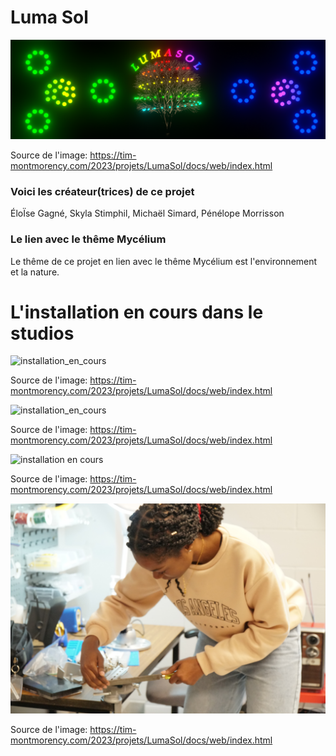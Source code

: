 # Luma Sol
![banniere_page_projet](https://github.com/MeganeRanger/H23_V13_inspirations_RANGER/blob/main/Mycelium/Luma_Sol/media/banniere_page_luma_sol_jpg.png)

Source de l'image: https://tim-montmorency.com/2023/projets/LumaSol/docs/web/index.html

### Voici les créateur(trices) de ce projet

ÉloÏse Gagné, Skyla Stimphil, Michaël Simard, Pénélope Morrisson

### Le lien avec le thême Mycélium 
Le thême de ce projet en lien avec le thême Mycélium est l'environnement et la nature. 

# L'installation en cours dans le studios

![installation_en_cours](https://github.com/MeganeRanger/H23_V13_inspirations_RANGER/blob/main/Mycelium/Luma_Sol/media/installation_en_cours_01.JPG)

Source de l'image: https://tim-montmorency.com/2023/projets/LumaSol/docs/web/index.html

![installation_en_cours](https://github.com/MeganeRanger/H23_V13_inspirations_RANGER/blob/main/Mycelium/Luma_Sol/media/installation_en_cours_02.JPG)

Source de l'image: https://tim-montmorency.com/2023/projets/LumaSol/docs/web/index.html

![installation en cours](https://github.com/MeganeRanger/H23_V13_inspirations_RANGER/blob/main/Mycelium/Luma_Sol/media/installation_en_cours_03.JPG)

Source de l'image: https://tim-montmorency.com/2023/projets/LumaSol/docs/web/index.html

![installation en cours](https://github.com/MeganeRanger/H23_V13_inspirations_RANGER/blob/main/Mycelium/Luma_Sol/media/installation_en_cours_4.JPG)

Source de l'image: https://tim-montmorency.com/2023/projets/LumaSol/docs/web/index.html
